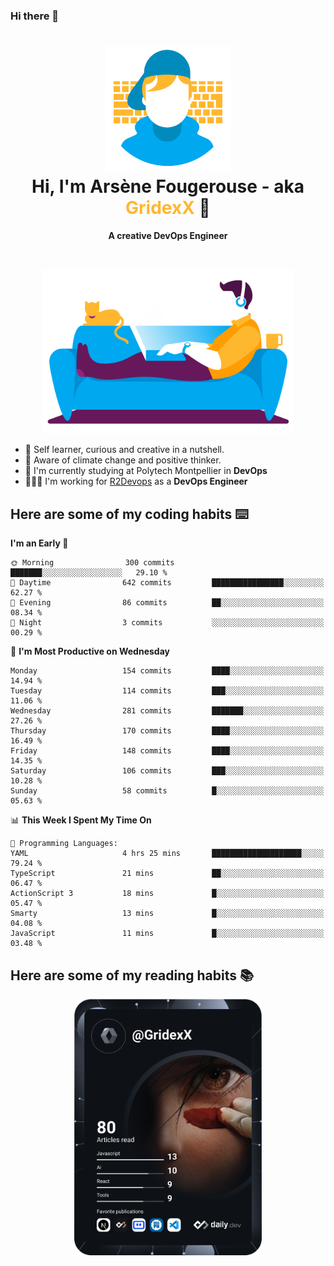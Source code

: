 ### Hi there 👋

<!--
**GridexX/gridexx** is a ✨ _special_ ✨ repository because its `README.md` (this file) appears on your GitHub profile.

Here are some ideas to get you started:

- 🔭 I’m currently working on ...
- 🌱 I’m currently learning ...
- 👯 I’m looking to collaborate on ...
- 🤔 I’m looking for help with ...
- 💬 Ask me about ...
- 📫 How to reach me: ...
- 😄 Pronouns: ...
- ⚡ Fun fact: ...
-->


<!-- Header -->
<h1 align="center">
  <img src="./images/user_profile.png" width="200">
  <br>
  Hi, I'm Arsène Fougerouse - aka <span style="color:#ffb72e">GridexX</span> 👋
</h1>


<p align="center">
  <b>A creative DevOps Engineer </b>
</p>
<br/>
<p align="center">
  <img src="./images/man_couch.png" width="400">
</p>

- 🎨 Self learner, curious and creative in a nutshell. 
- 🌱 Aware of climate change and positive thinker.
- 📕 I'm currently studying at Polytech Montpellier in **DevOps**
- 👨🏻‍💻 I'm working for [R2Devops](https://r2devops.io) as a **DevOps Engineer**


## Here are some of my coding habits ⌨️

<!-- Add a section about tech and Ops stack
  Like this one : https://github.com/Xanthus58#-tech-stack
-->
<!--START_SECTION:waka-->
**I'm an Early 🐤** 

```text
🌞 Morning                300 commits         ███████░░░░░░░░░░░░░░░░░░   29.10 % 
🌆 Daytime                642 commits         ████████████████░░░░░░░░░   62.27 % 
🌃 Evening                86 commits          ██░░░░░░░░░░░░░░░░░░░░░░░   08.34 % 
🌙 Night                  3 commits           ░░░░░░░░░░░░░░░░░░░░░░░░░   00.29 % 
```
📅 **I'm Most Productive on Wednesday** 

```text
Monday                   154 commits         ████░░░░░░░░░░░░░░░░░░░░░   14.94 % 
Tuesday                  114 commits         ███░░░░░░░░░░░░░░░░░░░░░░   11.06 % 
Wednesday                281 commits         ███████░░░░░░░░░░░░░░░░░░   27.26 % 
Thursday                 170 commits         ████░░░░░░░░░░░░░░░░░░░░░   16.49 % 
Friday                   148 commits         ████░░░░░░░░░░░░░░░░░░░░░   14.35 % 
Saturday                 106 commits         ███░░░░░░░░░░░░░░░░░░░░░░   10.28 % 
Sunday                   58 commits          █░░░░░░░░░░░░░░░░░░░░░░░░   05.63 % 
```


📊 **This Week I Spent My Time On** 

```text
💬 Programming Languages: 
YAML                     4 hrs 25 mins       ████████████████████░░░░░   79.24 % 
TypeScript               21 mins             ██░░░░░░░░░░░░░░░░░░░░░░░   06.47 % 
ActionScript 3           18 mins             █░░░░░░░░░░░░░░░░░░░░░░░░   05.47 % 
Smarty                   13 mins             █░░░░░░░░░░░░░░░░░░░░░░░░   04.08 % 
JavaScript               11 mins             █░░░░░░░░░░░░░░░░░░░░░░░░   03.48 % 
```


<!--END_SECTION:waka-->

## Here are some of my reading habits 📚
<div  align="center">
  <img src="./images/devcard.svg" width="300">
</div>
